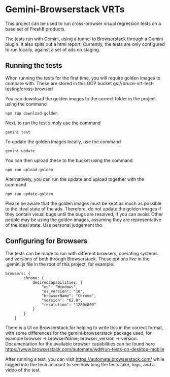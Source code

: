 # Gemini-Browserstack VRTs

This project can be used to run cross-browser visual regression tests on a base set of Fresh8 products.

The tests run with Gemini, using a tunnel to Browserstack through a Gemini plugin. It also spits out a html report. Currently, the tests are only configured to run locally, against a set of ads on staging.

## Running the tests

When running the tests for the first time, you will require golden images to compare with. These are stored in this GCP bucket gs://bruce-vrt-test-testing/cross-browser/

You can download the golden images to the correct folder in the project using the command

```
npm run download-golden
```

Next, to run the test simply use the command

```
gemini test
```

To update the golden images locally, use the command

```
gemini update
```

You can then upload these to the bucket using the command

```
npm run upload-golden
```

Alternatively, you can run the update and upload together with the command

```
npm run update-golden
```

Please be aware that the golden images must be kept as much as possible to the ideal state of the ads. Therefore, do not update the golden images if they contain visual bugs until the bugs are resolved, if you can avoid. Other people may be using the golden images, assuming they are representative of the ideal state. Use personal judgement tho.

## Configuring for Browsers

The tests can be made to run with different browsers, operating systems and versions of both through Browserstack. These options live in the .gemini.js file in the root of this project, for example:

```
browsers: {
        chrome: {
            desiredCapabilities: {
                "os": "Windows",
                "os_version": "10",
                "browserName": "Chrome",
                "version": "62.0",
                "resolution": "1280x800"
            }
        }
    }
```
There is a UI on Browserstack for helping to write this in the correct format, with some differences for the gemini-browserstack package used, for example browser -> browserName; browser_version -> version. Documentation for the available browser capabilities can be found here https://www.browserstack.com/automate/wd#run-tests-on-desktop-mobile

After running a test, you can visit https://automate.browserstack.com/ while logged into the tech account to see how long the tests take, logs, and a video of the test.